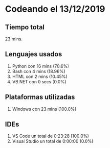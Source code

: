 # Codeando el 13/12/2019

## Tiempo total
23 mins.

## Lenguajes usados
1. Python con 16 mins (70.6%)
1. Bash con 4 mins (18.96%)
1. HTML con 2 mins (10.45%)
1. VB.NET con 0 secs (0.0%)

## Plataformas utilizadas
1. Windows con 23 mins (100.0%)

## IDEs
1. VS Code un total de 0:23:28 (100.0%)
1. Visual Studio un total de 0:00:00 (0.0%)
